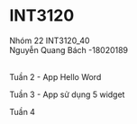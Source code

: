 # INT3120

Nhóm 22 INT3120_40  <br />
Nguyễn Quang Bách -18020189  <br />  <br />

Tuần 2 - App Hello Word  <br />

Tuần 3 - App sử dụng 5 widget  <br />

Tuần 4
